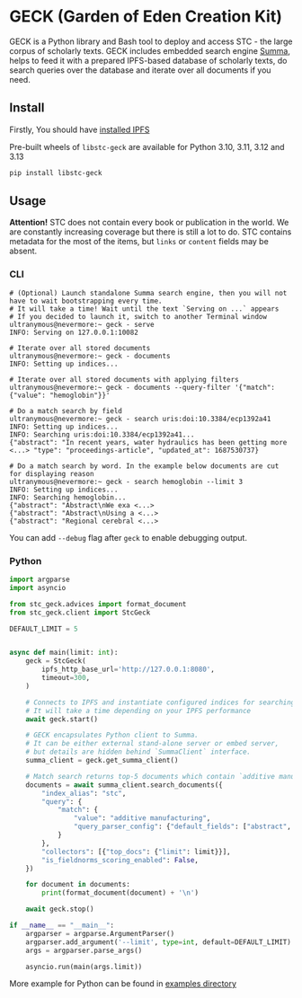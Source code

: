 # GECK (Garden of Eden Creation Kit)

GECK is a Python library and Bash tool to deploy and access STC - the large corpus of scholarly texts.
GECK includes embedded search engine [Summa](https://github.com/izihawa/summa), helps to feed it with a prepared IPFS-based database of scholarly texts, do search queries over the database and iterate over all documents if you need.

## Install

Firstly, You should have [installed IPFS](https://libstc.cc/#/help/install-ipfs)

Pre-built wheels of `libstc-geck` are available for Python 3.10, 3.11, 3.12 and 3.13

```bash
pip install libstc-geck
```

## Usage

**Attention!** STC does not contain every book or publication in the world. We are constantly increasing coverage but there is still a lot to do.
STC contains metadata for the most of the items, but `links` or `content` fields may be absent.

### CLI

```console
# (Optional) Launch standalone Summa search engine, then you will not have to wait bootstrapping every time.
# It will take a time! Wait until the text `Serving on ...` appears
# If you decided to launch it, switch to another Terminal window
ultranymous@nevermore:~ geck - serve
INFO: Serving on 127.0.0.1:10082

# Iterate over all stored documents
ultranymous@nevermore:~ geck - documents
INFO: Setting up indices...

# Iterate over all stored documents with applying filters
ultranymous@nevermore:~ geck - documents --query-filter '{"match": {"value": "hemoglobin"}}'

# Do a match search by field
ultranymous@nevermore:~ geck - search uris:doi:10.3384/ecp1392a41
INFO: Setting up indices...
INFO: Searching uris:doi:10.3384/ecp1392a41...
{"abstract": "In recent years, water hydraulics has been getting more <...> "type": "proceedings-article", "updated_at": 1687530737}

# Do a match search by word. In the example below documents are cut for displaying reason
ultranymous@nevermore:~ geck - search hemoglobin --limit 3
INFO: Setting up indices...
INFO: Searching hemoglobin...
{"abstract": "Abstract\nWe exa <...>
{"abstract": "Abstract\nUsing a <...>
{"abstract": "Regional cerebral <...>
```

You can add `--debug` flag after `geck` to enable debugging output.

### Python

```python
import argparse
import asyncio

from stc_geck.advices import format_document
from stc_geck.client import StcGeck

DEFAULT_LIMIT = 5


async def main(limit: int):
    geck = StcGeck(
        ipfs_http_base_url='http://127.0.0.1:8080',
        timeout=300,
    )

    # Connects to IPFS and instantiate configured indices for searching
    # It will take a time depending on your IPFS performance
    await geck.start()

    # GECK encapsulates Python client to Summa.
    # It can be either external stand-alone server or embed server,
    # but details are hidden behind `SummaClient` interface.
    summa_client = geck.get_summa_client()

    # Match search returns top-5 documents which contain `additive manufacturing` in their title or abstract.
    documents = await summa_client.search_documents({
        "index_alias": "stc",
        "query": {
            "match": {
                "value": "additive manufacturing",
                "query_parser_config": {"default_fields": ["abstract", "title"]}
            }
        },
        "collectors": [{"top_docs": {"limit": limit}}],
        "is_fieldnorms_scoring_enabled": False,
    })

    for document in documents:
        print(format_document(document) + '\n')

    await geck.stop()

if __name__ == "__main__":
    argparser = argparse.ArgumentParser()
    argparser.add_argument('--limit', type=int, default=DEFAULT_LIMIT)
    args = argparser.parse_args()

    asyncio.run(main(args.limit))
```

More example for Python can be found in [examples directory](/geck/examples/search-stc.ipynb)
